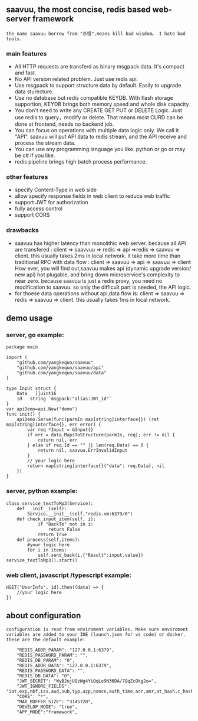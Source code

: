 ## saavuu, the most concise, redis based web-server framework
    the name saavuu borrow from "杀悟",means kill bad wisdom。 I hate bad tools.
### main features
* All HTTP requests are transferd as binary msgpack data. It's compact and fast.
* No API version related problem. Just use redis api.
* Use msgpack to support structure data by default. Easily to upgrade data sturecture.
* Use no database but redis compatible KEYDB. With flash storage supportion, KEYDB brings both memory speed and whole disk capacity
* You don't need to write any CREATE GET PUT or DELETE  Logic. Just use redis to query，modify or delete. That means most CURD can be done at frontend, needs no backend job.
* You can focus on operations with multiple data logic only.  We call it "API".
    saavuu will put API data to redis stream, and the API receive and process the stream data.
* You can use any programming language you like. python or go or may be c# if you like.
* redis pipeline  brings high batch process performance.  
### other features
* specify Content-Type in web side
* allow specify response fields in web client to reduce web traffic
* support JWT for authorization
* fully access control
* support CORS
### drawbacks
* saavuu has higher latency than monolithic web server. because all API are transfered : client => saavvuu => redis => api =>redis => saavuu => client. this usually takes 2ms in local network.
  it take more time than traditional RPC with data flow : client => saavuu => api => saavuu => client
  How ever, you will find out,saavuu makes api (dynamic upgrade version/ new api) hot plugable, and bring down microservice's complexity to near zero. because saavuu is just a redis proxy, you need no modification to saavuu. so only the  difficult part is needed, the API logic.
* for thoese data operations without api,data flow is: client => saavuu => redis => saavuu => client. this usually takes 1ms in local network.
  
## demo usage
### server, go example:
```
package main

import (
	"github.com/yangkequn/saavuu"
	"github.com/yangkequn/saavuu/api"
	"github.com/yangkequn/saavuu/data"
)

type Input struct {
	Data   []uint16
	Id   string `msgpack:"alias:JWT_id"`
}
var apiDemo=api.New("demo")
func init() {
	apiDemo.Serve(func(parmIn map[string]interface{}) (ret map[string]interface{}, err error) {
		var req *Input = &Input{}
		if err = data.MapsToStructure(parmIn, req); err != nil {
			return nil, err
		} else if req.Id == "" || len(req.Data) == 0 {
			return nil, saavuu.ErrInvalidInput
		}
		// your logic here
		return map[string]interface{}{"data": req.Data}, nil
	})
}
```

### server, python example:
```
class service_textToMp3(Service):
    def __init__(self):
        Service.__init__(self,"redis.vm:6379/0")
    def check_input_item(self, i):
            if "BackTo" not in i:
                return False
            return True
    def process(self,items):
        #your logic here
        for i in items:
            self.send_back(i,{"Result":input.value})
service_textToMp3().start()
```

### web client, javascript /typescript example:
```
HGET("UserInfo", id).then((data) => {
    //your logic here
})
```


## about configuration 
    configuration is read from enviroment variables. Make sure enviroment variables are added to your IDE (launch.json for vs code) or docker. 
    these are the default example:
```
    "REDIS_ADDR_PARAM": "127.0.0.1:6379",
    "REDIS_PASSWORD_PARAM": "",
    "REDIS_DB_PARAM": "0",
    "REDIS_ADDR_DATA": "127.0.0.1:6379",
    "REDIS_PASSWORD_DATA": "",
    "REDIS_DB_DATA": "0",
    "JWT_SECRET": "WyBJujUQzWg4YiQqLe9N36DA/7QqZcOkg2o=",
    "JWT_IGNORE_FIELDS": "iat,exp,nbf,iss,aud,sub,typ,azp,nonce,auth_time,acr,amr,at_hash,c_hash,updated_at,nonce,auth_time,acr,amr,at_hash,c_hash,updated_at",
    "CORS": "*",
    "MAX_BUFFER_SIZE": "3145728",
    "DEVELOP_MODE": "true",
    "APP_MODE":"framework",
```